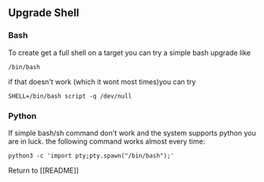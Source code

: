 ## Upgrade Shell

### Bash
To create get a full shell on a target you can try a simple bash upgrade like 

	/bin/bash
	
if that doesn't work (which it wont most times)you can try 

	SHELL=/bin/bash script -q /dev/null

### Python

If simple bash/sh command don't work and the system supports python you are in luck. the following command works almost every time:

	python3 -c 'import pty;pty.spawn("/bin/bash");'
	
Return to [[README]]



